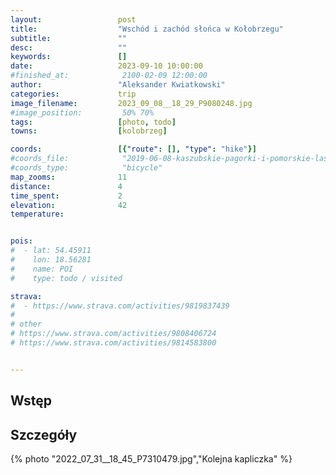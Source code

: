 ```yaml
---
layout:                 post
title:                  "Wschód i zachód słońca w Kołobrzegu"
subtitle:               ""
desc:                   ""
keywords:               []
date:                   2023-09-10 10:00:00
#finished_at:            2100-02-09 12:00:00
author:                 "Aleksander Kwiatkowski"
categories:             trip
image_filename:         2023_09_08__18_29_P9080248.jpg
#image_position:         50% 70%
tags:                   [photo, todo]
towns:                  [kolobrzeg]

coords:                 [{"route": [], "type": "hike"}]
#coords_file:            "2019-06-08-kaszubskie-pagorki-i-pomorskie-lasy.json"
#coords_type:            "bicycle"
map_zooms:              11
distance:               4
time_spent:             2
elevation:              42
temperature:


pois:
#  - lat: 54.45911
#    lon: 18.56281
#    name: POI
#    type: todo / visited

strava:
#  - https://www.strava.com/activities/9819837439
#
# other
# https://www.strava.com/activities/9808406724
# https://www.strava.com/activities/9814583800


---
```



## Wstęp

## Szczegóły

{% photo "2022_07_31__18_45_P7310479.jpg","Kolejna kapliczka" %}
